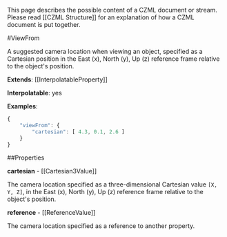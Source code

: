 This page describes the possible content of a CZML document or stream.  Please read [[CZML Structure]] for an explanation of how a CZML document is put together.

#ViewFrom

A suggested camera location when viewing an object, specified as a Cartesian position in the East (x), North (y), Up (z) reference frame relative to the object's position.

**Extends**: [[InterpolatableProperty]]

**Interpolatable**: yes

**Examples**:

```javascript
{
    "viewFrom": {
        "cartesian": [ 4.3, 0.1, 2.6 ]
    }
}
```

##Properties

**cartesian** - [[Cartesian3Value]]

The camera location specified as a three-dimensional Cartesian value `[X, Y, Z]`, in the East (x), North (y), Up (z) reference frame relative to the object's position.


**reference** - [[ReferenceValue]]

The camera location specified as a reference to another property.


